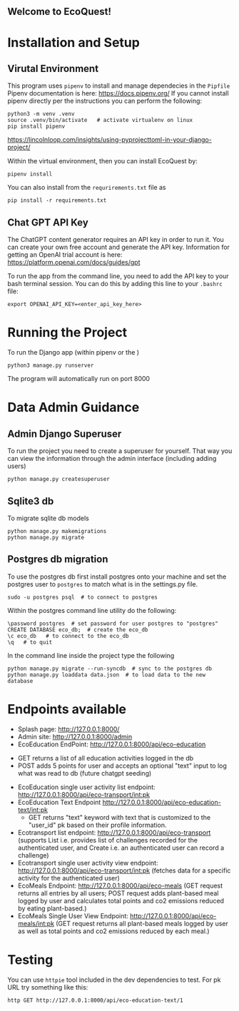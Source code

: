 ## Welcome to EcoQuest!

# Installation and Setup

## Virutal Environment
This program uses `pipenv` to install and manage dependecies in the `Pipfile`
Pipenv documentation is here:  https://docs.pipenv.org/
If you cannot install pipenv directly per the instructions you can perform the following:
```
python3 -m venv .venv
source .venv/bin/activate   # activate virtualenv on linux
pip install pipenv
```

https://lincolnloop.com/insights/using-pyprojecttoml-in-your-django-project/

Within the virtual environment, then you can install EcoQuest by:
```
pipenv install
```

You can also install from the `requrirements.txt` file as
```
pip install -r requirements.txt
```

## Chat GPT API Key
The ChatGPT content generator requires an API key in order to run it.
You can create your own free account and generate the API key.
Information for getting an OpenAI trial account is here:
https://platform.openai.com/docs/guides/gpt

To run the app from the command line, you need to add the API key to your bash terminal session.
You can do this by adding this line to your `.bashrc` file: 
```
export OPENAI_API_KEY=<enter_api_key_here>
```

# Running the Project

To run the Django app (within pipenv or the )
```
python3 manage.py runserver
```

The program will automatically run on port 8000

# Data Admin Guidance

## Admin Django Superuser

To run the project you need to create a superuser for yourself.
That way you can view the information through the admin interface (including adding users)
```
python manage.py createsuperuser
```

## Sqlite3 db 
To migrate sqlite db models
```
python manage.py makemigrations
python manage.py migrate
```

## Postgres db migration

To use the postgres db first install postgres onto your machine and set the postgres user to `postgres` to match 
what is in the settings.py file.

```
sudo -u postgres psql  # to connect to postgres
```

Within the postgres command line utility do the following:
```
\password postgres  # set password for user postgres to "postgres"
CREATE DATABASE eco_db;  # create the eco_db
\c eco_db   # to connect to the eco_db
\q   # to quit
```

In the command line inside the project type the following
```
python manage.py migrate --run-syncdb  # sync to the postgres db
python manage.py loaddata data.json  # to load data to the new database
```

# Endpoints available

*  Splash page: http://127.0.0.1:8000/
* Admin site:  http://127.0.0.1:8000/admin
*  EcoEducation EndPoint:  http://127.0.0.1:8000/api/eco-education
  - GET returns a list of all education activities logged in the db
  - POST adds 5 points for user and accepts an optional "text" input to log what was read to db (future chatgpt seeding)
* EcoEducation single user activity list endpoint: http://127.0.0.1:8000/api/eco-transport/<int:pk>
* EcoEducation Text Endpoint http://127.0.0.1:8000/api/eco-education-text/<int:pk> 
  - GET returns "text" keyword with text that is customized to the "user_id" pk based on their profile information.
*  Ecotransport list endpoint: http://127.0.0.1:8000/api/eco-transport   (supports List i.e. provides list of challenges recorded for the authenticated user, and Create i.e. an authenticated user can record a challenge)
*  Ecotransport single user activity view endpoint: http://127.0.0.1:8000/api/eco-transport/<int:pk>  (fetches data for a specific activity for the authenticated user)
*  EcoMeals Endpoint: http://127.0.0.1:8000/api/eco-meals (GET request returns all entries by all users; POST request adds plant-based meal logged by user and calculates total points and co2 emissions reduced by eating plant-based.)
*  EcoMeals Single User View Endpoint:  http://127.0.0.1:8000/api/eco-meals/<int:pk> (GET request returns all plant-based meals logged by user as well as total points and co2 emissions reduced by each meal.)

 
 # Testing
You can use `httpie` tool included in the dev dependencies to test.  For pk URL try something like this:

```
http GET http://127.0.0.1:8000/api/eco-education-text/1
```
